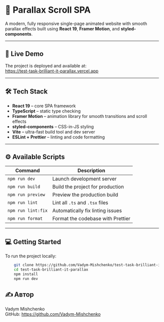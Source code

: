# 🌌 Parallax Scroll SPA

A modern, fully responsive single-page animated website with smooth parallax effects built using **React 19**, **Framer Motion**, and **styled-components**.

---

## 🚀 Live Demo

The project is deployed and available at:  
https://test-task-brilliant-it-parallax.vercel.app

---

## 🛠 Tech Stack

- **React 19** – core SPA framework
- **TypeScript** – static type checking
- **Framer Motion** – animation library for smooth transitions and scroll effects
- **styled-components** – CSS-in-JS styling
- **Vite** – ultra-fast build tool and dev server
- **ESLint + Prettier** – linting and code formatting

---

## ⚙️ Available Scripts

| Command            | Description                       |
| ------------------ | --------------------------------- |
| `npm run dev`      | Launch development server         |
| `npm run build`    | Build the project for production  |
| `npm run preview`  | Preview the production build      |
| `npm run lint`     | Lint all `.ts` and `.tsx` files   |
| `npm run lint:fix` | Automatically fix linting issues  |
| `npm run format`   | Format the codebase with Prettier |

---

## 💻 Getting Started

To run the project locally:

```bash
    git clone https://github.com/Vadym-Mishchenko/test-task-brilliant-it-parallax.git
    cd test-task-brilliant-it-parallax
    npm install
    npm run dev
```

## ✍️ Автор

Vadym Mishchenko  
GitHub: https://github.com/Vadym-Mishchenko
